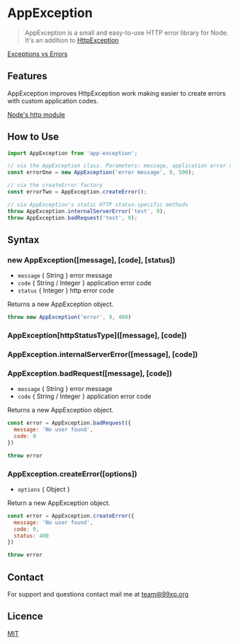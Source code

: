 # AppException

> AppException is a small and easy-to-use HTTP error library for Node. It's an addition to [HttpException](https://github.com/vedrxn/http-exception)

[Exceptions vs Errors](https://nodejs.org/api/errors.html#errors_exceptions_vs_errors)

## Features

AppException improves HttpException work making easier to create errors with custom application codes.

[Node's http module](https://nodejs.org/api/http.html)

## How to Use

```javascript
import AppException from 'app-exception';

// via the AppException class. Parameters: message, application error code, http error code
const errorOne = new AppException('error message', 9, 500);

// via the createError factory
const errorTwo = AppException.createError();

// via AppException's static HTTP status-specific methods
throw AppException.internalServerError('test', 9);
throw AppException.badRequest('test', 9);

```

## Syntax

### new AppException([message], [code], [status])

* `message` { String } error message
* `code` { String / Integer } application error code
* `status` { Integer } http error code

Returns a new AppException object.

```javascript
throw new AppException('error', 9, 400)
```

### AppException\[httpStatusType\]([message], [code])
### AppException.internalServerError([message], [code])
### AppException.badRequest([message], [code])

* `message` { String } error message
* `code` { String / Integer } application error code

Returns a new AppException object.

```javascript
const error = AppException.badRequest({
  message: 'No user found',
  code: 9
})

throw error
```

### AppException.createError([options])

* `options` { Object }

Return a new AppException object.

```javascript
const error = AppException.createError({
  message: 'No user found',
  code: 9,
  status: 400
})

throw error
```

## Contact

For support and questions contact mail me at team@99xp.org

## Licence

[MIT](https://github.com/vedb/http-exception/blob/master/LICENSE)

